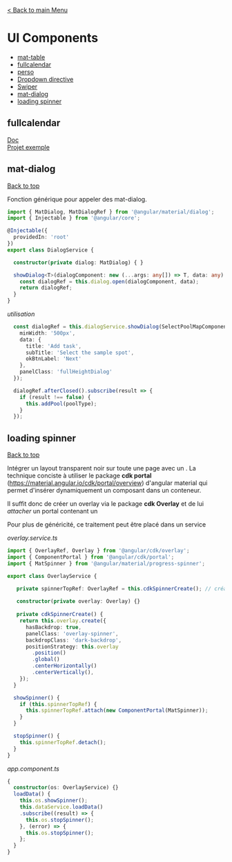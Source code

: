 [< Back to main Menu](https://github.com/gsoulie/angular-resources/blob/master/ng-sheet.md)    

# UI Components

* [mat-table](https://github.com/gsoulie/angular-resources/blob/master/angular-component.md#mat-table)        
* [fullcalendar](#fullcalendar)       
* [perso](https://github.com/gsoulie/angular-resources/blob/master/angular-component.md#components)        
* [Dropdown directive](https://github.com/gsoulie/angular-resources/blob/master/angular-component.md#dropdown-directive)      
* [Swiper](https://github.com/gsoulie/angular-resources/blob/master/angular-component.md#swiper)      
* [mat-dialog](#mat-dialog)       
* [loading spinner](#loading-spinner)       

## fullcalendar

[Doc](https://github.com/gsoulie/angular-resources/blob/master/angular-component.md#fullcalendar)     
[Projet exemple](https://github.com/gsoulie/angular-fullcalendar)      

## mat-dialog
[Back to top](#ui-components)

Fonction générique pour appeler des mat-dialog. 

````typescript
import { MatDialog, MatDialogRef } from '@angular/material/dialog';
import { Injectable } from '@angular/core';

@Injectable({
  providedIn: 'root'
})
export class DialogService {

  constructor(private dialog: MatDialog) { }

  showDialog<T>(dialogComponent: new (...args: any[]) => T, data: any): MatDialogRef<T,any> {
    const dialogRef = this.dialog.open(dialogComponent, data);
    return dialogRef;
  }
}
````
*utilisation* 

````typescript
  const dialogRef = this.dialogService.showDialog(SelectPoolMapComponent, {
    minWidth: '500px',
    data: {
      title: 'Add task',
      subTitle: 'Select the sample spot',
      okBtnLabel: 'Next'
    },
    panelClass: 'fullHeightDialog'
  });

  dialogRef.afterClosed().subscribe(result => {
    if (result !== false) {
      this.addPool(poolType);
    }
  });
````


## loading spinner
[Back to top](#ui-components)

Intégrer un layout transparent noir sur toute une page avec un *<mat-spinner>*. La technique conciste à utiliser le package **cdk portal** (https://material.angular.io/cdk/portal/overview) d'angular material qui permet d'insérer dynamiquement un composant dans un conteneur.
  
Il suffit donc de créer un overlay via le package **cdk Overlay** et de lui *attacher* un portal contenant un *<mat-dialog>*
  
Pour plus de généricité, ce traitement peut être placé dans un service 

*overlay.service.ts*

````typescript
import { OverlayRef, Overlay } from '@angular/cdk/overlay';
import { ComponentPortal } from '@angular/cdk/portal';
import { MatSpinner } from '@angular/material/progress-spinner';

export class OverlayService {

   private spinnerTopRef: OverlayRef = this.cdkSpinnerCreate(); // création de l'overlay
   
   constructor(private overlay: Overlay) {}
   
   private cdkSpinnerCreate() {
    return this.overlay.create({
      hasBackdrop: true,
      panelClass: 'overlay-spinner',
      backdropClass: 'dark-backdrop',
      positionStrategy: this.overlay
        .position()
        .global()
        .centerHorizontally()
        .centerVertically(),
    });
  }

  showSpinner() {
    if (this.spinnerTopRef) {
      this.spinnerTopRef.attach(new ComponentPortal(MatSpinner));
    }
  }

  stopSpinner() {
    this.spinnerTopRef.detach();
  }
}
````

*app.component.ts*

````typescript
{
  constructor(os: OverlayService) {}
  loadData() {
    this.os.showSpinner();
    this.dataService.loadData()
    .subscribe((result) => {
      this.os.stopSpinner();
    }, (error) => {
      this.os.stopSpinner();
    };
  }
}
````
